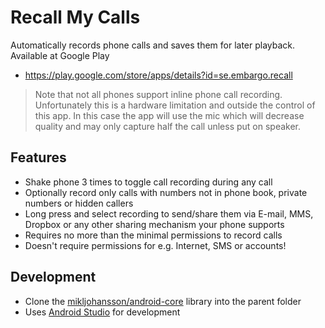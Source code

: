 # Recall My Calls
Automatically records phone calls and saves them for later playback. Available at Google Play

* https://play.google.com/store/apps/details?id=se.embargo.recall

> Note that not all phones support inline phone call recording. Unfortunately this is a hardware limitation and outside the control of this app. In this case the app will use the mic which will decrease quality and may only capture half the call unless put on speaker.

## Features
* Shake phone 3 times to toggle call recording during any call
* Optionally record only calls with numbers not in phone book, private numbers or hidden callers
* Long press and select recording to send/share them via E-mail, MMS, Dropbox or any other sharing mechanism your phone supports
* Requires no more than the minimal permissions to record calls
* Doesn't require permissions for e.g. Internet, SMS or accounts!

## Development
* Clone the [mikljohansson/android-core](https://github.com/mikljohansson/recall) library into the parent folder
* Uses [Android Studio](http://developer.android.com/tools/studio/index.html) for development

